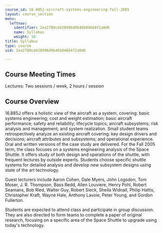 ```yaml
---
course_id: 16-885j-aircraft-systems-engineering-fall-2005
layout: course_section
menu:
  leftnav:
    identifier: 2ea2780cd428996d9b46b84664f2a0d6
    name: Syllabus
    weight: 10
title: Syllabus
type: course
uid: 2ea2780cd428996d9b46b84664f2a0d6

---
```


Course Meeting Times
--------------------

Lectures: Two sessions / week, 2 hours / session

Course Overview
---------------

16.885J offers a holistic view of the aircraft as a system, covering: basic systems engineering; cost and weight estimation; basic aircraft performance; safety and reliability; lifecycle topics; aircraft subsystems; risk analysis and management; and system realization. Small student teams retrospectively analyze an existing aircraft covering: key design drivers and decisions; aircraft attributes and subsystems; and operational experience. Oral and written versions of the case study are delivered. For the Fall 2005 term, the class focuses on a systems engineering analysis of the Space Shuttle. It offers study of both design and operations of the shuttle, with frequent lectures by outside experts. Students choose specific shuttle systems for detailed analysis and develop new subsystem designs using state of the art technology.

Guest lecturers include Aaron Cohen, Dale Myers, John Logsdon, Tom Moser, J. R. Thompson, Bass Redd, Allen Louviere, Henry Pohl, Robert Seamans, Bob Ried, Walter Guy, Robert Sieck, Sheila Widnall, Philip Hattis, Christopher Kraft, Wayne Hale, Anthony Lavoie, Peter Young, and Gordon Fullerton.

Students are expected to attend class and participate in group discussion. They are also directed to form teams to complete a paper of original research, focusing on a specific area of the Space Shuttle to upgrade using today's technology.